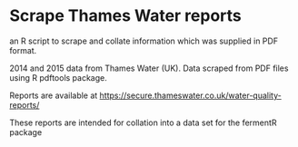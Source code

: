 # Scrape Thames Water reports

an R script to scrape and collate information which was supplied in PDF format.

2014 and 2015 data from Thames Water (UK). Data scraped from PDF files using R
pdftools package.

Reports are available at https://secure.thameswater.co.uk/water-quality-reports/

These reports are intended for collation into a data set for the fermentR package
